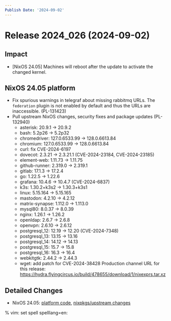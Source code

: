 ```yaml
---
Publish Date: '2024-09-02'
---
```


# Release 2024_026 (2024-09-02)

## Impact

- [NixOS 24.05] Machines will reboot after the update to activate the
  changed kernel.

## NixOS 24.05 platform


- Fix spurious warnings in telegraf about missing rabbitmq URLs. The `federation` plugin
  is not enabled by default and thus the URLs are inaccessible. (PL-131423)
- Pull upstream NixOS changes, security fixes and package updates (PL-132940)
    - asterisk: 20.9.1 -> 20.9.2
    - bash: 5.2p26 -> 5.2p32
    - chromedriver: 127.0.6533.99 -> 128.0.6613.84
    - chromium: 127.0.6533.99 -> 128.0.6613.84
    - curl: fix CVE-2024-6197
    - dovecot: 2.3.21 -> 2.3.21.1 (CVE-2024-23184, CVE-2024-23185)
    - element-web: 1.11.73 -> 1.11.75
    - github-runner: 2.319.0 -> 2.319.1
    - gitlab: 17.1.3 -> 17.2.4
    - go: 1.22.5 -> 1.22.6
    - grafana: 10.4.6 -> 10.4.7 (CVE-2024-6837)
    - k3s: 1.30.2+k3s2 -> 1.30.3+k3s1
    - linux: 5.15.164 -> 5.15.165
    - mastodon: 4.2.10 -> 4.2.12
    - matrix-synapse: 1.112.0 -> 1.113.0
    - mysql80: 8.0.37 -> 8.0.39
    - nginx: 1.26.1 -> 1.26.2
    - openldap: 2.6.7 -> 2.6.8
    - openvpn: 2.6.10 -> 2.6.12
    - postgresql_12: 12.19 -> 12.20 (CVE-2024-7348)
    - postgresql_13: 13.15 -> 13.16
    - postgresql_14: 14.12 -> 14.13
    - postgresql_15: 15.7 -> 15.8
    - postgresql_16: 16.3 -> 16.4
    - webkitgtk: 2.44.2 → 2.44.3
    - wget: add patch for CVE-2024-38428
Production channel URL for this release: https://hydra.flyingcircus.io/build/478655/download/1/nixexprs.tar.xz


## Detailed Changes

- NixOS 24.05: [platform code](https://github.com/flyingcircusio/fc-nixos/compare/fc/r2024_025/24.05...7b3102a7029f17b7e7d001b4c2ad946b68b82a26),
 [nixpkgs/upstream changes](https://github.com/flyingcircusio/nixpkgs/compare/67385d65beeb877876792d396dc979f132fb2fe1...ac9a8c52e1e69847cef1d41c9661034dc3909149)

% vim: set spell spelllang=en:
